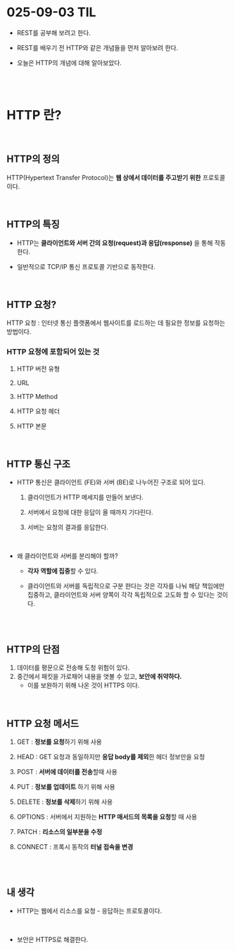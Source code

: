 # 025-09-03 TIL

- REST를 공부해 보려고 한다.    

- REST를 배우기 전 HTTP와 같은 개념들을 먼저 알아보려 한다.
- 오늘은 HTTP의 개념에 대해 알아보았다.

<br />
<br />

# HTTP 란?

<br />

## HTTP의 정의
HTTP(Hypertext Transfer Protocol)는 **웹 상에서 데이터를 주고받기 위한** 프로토콜이다.

<br />

## HTTP의 특징
- HTTP는 **클라이언트와 서버 간의 요청(request)과 응답(response)** 을 통해 작동한다.    

- 일반적으로 TCP/IP 통신 프로토콜 기반으로 동작한다.


<br />

## HTTP 요청?
HTTP 요청 : 인터넷 통신 플랫폼에서 웹사이트를 로드하는 데 필요한 정보를 요청하는 방법이다.

### HTTP 요청에 포함되어 있는 것
1. HTTP 버전 유형    

1. URL
3. HTTP Method
4. HTTP 요청 헤더
5. HTTP 본문


<br />

## HTTP 통신 구조
- HTTP 통신은 클라이언트 (FE)와 서버 (BE)로 나누어진 구조로 되어 있다.   
    1. 클라이언트가 HTTP 메세지를 만들어 보낸다.    

    2. 서버에서 요청에 대한 응답이 올 때까지 기다린다.
    3. 서버는 요청의 결과를 응답한다.

<br />

- 왜 클라이언트와 서버를 분리해야 할까?
    - **각자 역할에 집중**할 수 있다.    

    - 클라이언트와 서버를 독립적으로 구분 한다는 것은 각자를 나눠 해당 책임에만 집중하고, 클라이언트와 서버 양쪽이 각각 독립적으로 고도화 할 수 있다는 것이다.
<br />
<br />

## HTTP의 단점
1. 데이터를 평문으로 전송해 도청 위험이 있다.
2. 중간에서 패킷을 가로채어 내용을 엿볼 수 있고, **보안에 취약하다.**
    - 이를 보완하기 위해 나온 것이 HTTPS 이다.

<br />

## HTTP 요청 메서드
1. GET : **정보를 요청**하기 위해 사용   

2. HEAD : GET 요청과 동일하지만 **응답 body를 제외**한 헤더 정보만을 요청
3. POST : **서버에 데이터를 전송**할때 사용
4. PUT : **정보를 업데이트** 하기 위해 사용
5. DELETE : **정보를 삭제**하기 위해 사용
6. OPTIONS : 서버에서 지원하는 **HTTP 매서드의 목록을 요청**할 때 사용
7. PATCH : **리소스의 일부분을 수정**
8. CONNECT : 프록시 동작의 **터널 접속을 변경**

<br />

<br />



## 내 생각
- HTTP는 웹에서 리소스를 요청 - 응답하는 프로토콜이다.
<br />

- 보안은 HTTPS로 해결한다.